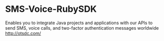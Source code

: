 # SMS-Voice-RubySDK
 Enables you to integrate Java projects and applications with our APIs to send SMS, voice calls, and two-factor authentication messages worldwide http://otsdc.com/
